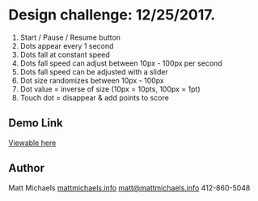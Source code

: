 
# Design challenge: 12/25/2017.
1. Start / Pause / Resume button
2. Dots appear every 1 second
3. Dots fall at constant speed
4. Dots fall speed can adjust between 10px - 100px per second
5. Dots fall speed can be adjusted with a slider
5. Dot size randomizes between 10px - 100px
6. Dot value = inverse of size (10px = 10pts, 100px = 1pt)
7. Touch dot = disappear & add points to score

## Demo Link
[Viewable here](http://mattmichaels.info/bubble-challenge/)

## Author
Matt Michaels
[mattmichaels.info](http://mattmichaels.info)
[matt@mattmichaels.info](mailto:matt@mattmichaels.info)
412-860-5048

